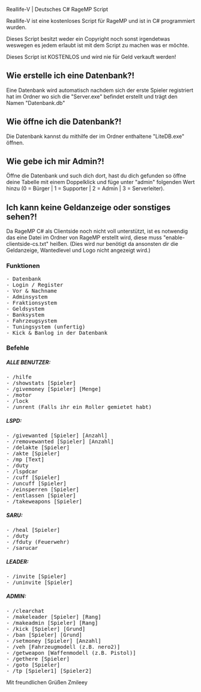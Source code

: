 Reallife-V | Deutsches C# RageMP Script

Reallife-V ist eine kostenloses Script für RageMP und ist in C# programmiert wurden.

Dieses Script besitzt weder ein Copyright noch sonst irgendetwas weswegen es jedem erlaubt ist mit dem Script zu machen was er möchte.

Dieses Script ist KOSTENLOS und wird nie für Geld verkauft werden!

<h2>Wie erstelle ich eine Datenbank?!</h2>
Eine Datenbank wird automatisch nachdem sich der erste Spieler registriert hat im Ordner wo sich die "Server.exe" befindet erstellt und trägt den Namen "Datenbank.db"

<h2>Wie öffne ich die Datenbank?!</h2>
Die Datenbank kannst du mithilfe der im Ordner enthaltene "LiteDB.exe" öffnen.

<h2>Wie gebe ich mir Admin?!</h2>
Öffne die Datenbank und such dich dort, hast du dich gefunden so öffne deine Tabelle mit einem Doppelklick und füge unter "admin" folgenden Wert hinzu (0 = Bürger | 1 = Supporter | 2 = Admin | 3 = Serverleiter).

<h2>Ich kann keine Geldanzeige oder sonstiges sehen?!</h2>
Da RageMP C# als Clientside noch nicht voll unterstützt, ist es notwendig das eine Datei im Ordner von RageMP erstellt wird, diese muss "enable-clientside-cs.txt" heißen. (Dies wird nur benötigt da ansonsten dir die Geldanzeige, Wantedlevel und Logo nicht angezeigt wird.)

<h3>Funktionen</h3>
<pre>
- Datenbank
- Login / Register
- Vor & Nachname
- Adminsystem
- Fraktionsystem
- Geldsystem
- Banksystem
- Fahrzeugsystem
- Tuningsystem (unfertig)
- Kick & Banlog in der Datenbank
</pre>

<h3>Befehle</h3>

<h5>ALLE BENUTZER:</h5><pre>
- /hilfe
- /showstats [Spieler]
- /givemoney [Spieler] [Menge]
- /motor
- /lock
- /unrent (Falls ihr ein Roller gemietet habt)
</pre>
<h5>LSPD:</h5><pre>
- /givewanted [Spieler] [Anzahl]
- /removewanted [Spieler] [Anzahl]
- /delakte [Spieler]
- /akte [Spieler]
- /mp [Text]
- /duty
- /lspdcar
- /cuff [Spieler]
- /uncuff [Spieler]
- /einsperren [Spieler]
- /entlassen [Spieler]
- /takeweapons [Spieler]
</pre>
<h5>SARU:</h5><pre>
- /heal [Spieler]
- /duty
- /fduty (Feuerwehr)
- /sarucar
</pre>
<h5>LEADER:</h5><pre>
- /invite [Spieler]
- /uninvite [Spieler]
</pre>
<h5>ADMIN:</h5><pre>
- /clearchat
- /makeleader [Spieler] [Rang]
- /makeadmin [Spieler] [Rang]
- /kick [Spieler] [Grund]
- /ban [Spieler] [Grund]
- /setmoney [Spieler] [Anzahl]
- /veh [Fahrzeugmodell (z.B. nero2)]
- /getweapon [Waffenmodell (z.B. Pistol)]
- /gethere [Spieler]
- /goto [Spieler]
- /tp [Spieler1] [Spieler2]
</pre>

Mit freundlichen Grüßen Zmileey
